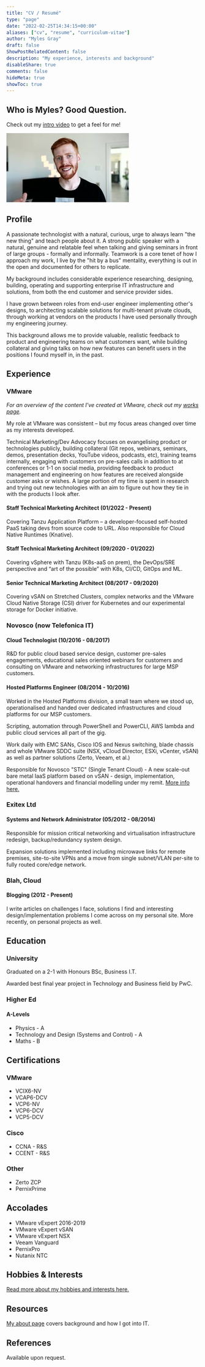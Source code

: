 ```yaml
---
title: "CV / Resumé"
type: "page"
date: "2022-02-25T14:34:15+00:00"
aliases: ["cv", "resume", "curriculum-vitae"]
author: "Myles Gray"
draft: false
ShowPostRelatedContent: false
description: "My experience, interests and background"
disableShare: true
comments: false
hideMeta: true
showToc: true
---
```


## Who is Myles? Good Question.

Check out my [intro video](https://youtu.be/hDaWZSyDATs) to get a feel for me!

[![YouTube video screenshot](images/yt-thumbnail.jpg)](https://youtu.be/hDaWZSyDATs)

## Profile

A passionate technologist with a natural, curious, urge to always learn "the new thing" and teach people about it. A strong public speaker with a natural, genuine and relatable feel when talking and giving seminars in front of large groups - formally and informally. Teamwork is a core tenet of how I approach my work, I live by the "hit by a bus" mentality, everything is out in the open and documented for others to replicate.

My background includes considerable experience researching, designing, building, operating and supporting enterprise IT infrastructure and solutions, from both the end customer and service provider sides.

I have grown between roles from end-user engineer implementing other's designs, to architecting scalable solutions for multi-tenant private clouds, through working at vendors on the products I have used personally through my engineering journey.

This background allows me to provide valuable, realistic feedback to product and engineering teams on what customers want, while building collateral and giving talks on how new features can benefit users in the positions I found myself in, in the past.

## Experience

### VMware

_For an overview of the content I've created at VMware, check out my [works page](/works)._

My role at VMware was consistent – but my focus areas changed over time as my interests developed.

Technical Marketing/Dev Advocacy focuses on evangelising product or technologies publicly, building collateral (Git repos, webinars, seminars, demos, presentation decks, YouTube videos, podcasts, etc), training teams internally, engaging with customers on pre-sales calls in addition to at conferences or 1-1 on social media, providing feedback to product management and engineering on how features are received alongside customer asks or wishes. A large portion of my time is spent in research and trying out new technologies with an aim to figure out how they tie in with the products I look after.

#### Staff Technical Marketing Architect (01/2022 - Present)

Covering Tanzu Application Platform – a developer-focused self-hosted PaaS taking devs from source code to URL. Also responsible for Cloud Native Runtimes (Knative).

#### Staff Technical Marketing Architect (09/2020 - 01/2022)

Covering vSphere with Tanzu (K8s-aaS on prem), the DevOps/SRE perspective and “art of the possible” with K8s, CI/CD, GitOps and ML.

#### Senior Technical Marketing Architect (08/2017 - 09/2020)

Covering vSAN on Stretched Clusters, complex networks and the VMware Cloud Native Storage (CSI) driver for Kubernetes and our experimental storage for Docker initiative.

### Novosco (now Telefonica IT)

#### Cloud Technologist (10/2016 - 08/2017)

R&D for public cloud based service design, customer pre-sales engagements, educational sales oriented webinars for customers and consulting on VMware and networking infrastructures for large MSP customers.

#### Hosted Platforms Engineer (08/2014 - 10/2016)

Worked in the Hosted Platforms division, a small team where we stood up, operationalised and handed over dedicated infrastructures and cloud platforms for our MSP customers.

Scripting, automation through PowerShell and PowerCLI, AWS lambda and public cloud services all part of the gig.

Work daily with EMC SANs, Cisco IOS and Nexus switching, blade chassis and whole VMware SDDC suite (NSX, vCloud Director, ESXi, vCenter, vSAN) as well as partner solutions (Zerto, Veeam, et al.)

Responsible for Novosco "STC" (Single Tenant Cloud) - A new scale-out bare metal IaaS platform based on vSAN - design, implementation, operational handovers and financial modelling under my remit. [More info here.](/series/multi-tenant-iaas-networking/)

### Exitex Ltd

#### Systems and Network Administrator (05/2012 - 08/2014)

Responsible for mission critical networking and virtualisation infrastructure redesign, backup/redundancy system design.

Expansion solutions implemented including microwave links for remote premises, site-to-site VPNs and a move from single subnet/VLAN per-site to fully routed core/edge network.

### Blah, Cloud

#### Blogging (2012 - Present)

I write articles on challenges I face, solutions I find and interesting design/implementation problems I come across on my personal site. More recently, on personal projects as well.

## Education

### University

Graduated on a 2-1 with Honours BSc, Business I.T.

Awarded best final year project in Technology and Business field by PwC.

### Higher Ed

#### A-Levels

* Physics - A
* Technology and Design (Systems and Control) - A
* Maths - B

## Certifications

### VMware

* VCIX6-NV
* VCAP6-DCV
* VCP6-NV
* VCP6-DCV
* VCP5-DCV

### Cisco

* CCNA - R&S
* CCENT - R&S

### Other

* Zerto ZCP
* PernixPrime

## Accolades

* VMware vExpert 2016-2019
* VMware vExpert vSAN
* VMware vExpert NSX
* Veeam Vanguard
* PernixPro
* Nutanix NTC

## Hobbies & Interests

[Read more about my hobbies and interests here.](/now)

## Resources

[My about page](/about) covers background and how I got into IT.

## References

Available upon request.
